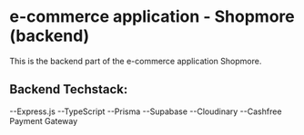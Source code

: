 # e-commerce application - Shopmore (backend) 

This is the backend part of the e-commerce application Shopmore.

## Backend Techstack:

--Express.js
--TypeScript
--Prisma
--Supabase
--Cloudinary
--Cashfree Payment Gateway
